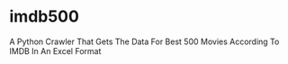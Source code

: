 # imdb500

A Python Crawler That Gets The Data For Best 500 Movies According To IMDB In An Excel Format
